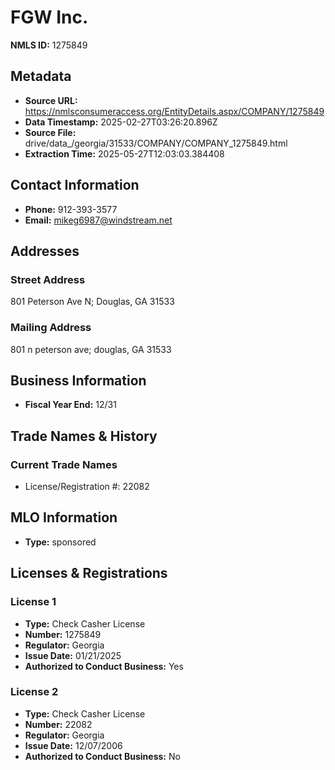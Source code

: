 # FGW Inc.

**NMLS ID:** 1275849

## Metadata
- **Source URL:** https://nmlsconsumeraccess.org/EntityDetails.aspx/COMPANY/1275849
- **Data Timestamp:** 2025-02-27T03:26:20.896Z
- **Source File:** drive/data_/georgia/31533/COMPANY/COMPANY_1275849.html
- **Extraction Time:** 2025-05-27T12:03:03.384408

## Contact Information
- **Phone:** 912-393-3577
- **Email:** mikeg6987@windstream.net

## Addresses
### Street Address
801 Peterson Ave N; Douglas, GA 31533

### Mailing Address
801 n peterson ave; douglas, GA 31533

## Business Information
- **Fiscal Year End:** 12/31

## Trade Names & History
### Current Trade Names
- License/Registration #: 22082

## MLO Information
- **Type:** sponsored

## Licenses & Registrations

### License 1
- **Type:** Check Casher License
- **Number:** 1275849
- **Regulator:** Georgia
- **Issue Date:** 01/21/2025
- **Authorized to Conduct Business:** Yes

### License 2
- **Type:** Check Casher License
- **Number:** 22082
- **Regulator:** Georgia
- **Issue Date:** 12/07/2006
- **Authorized to Conduct Business:** No
